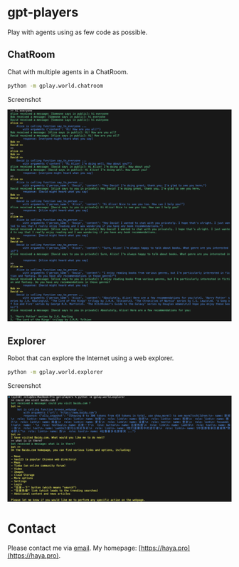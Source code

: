 # gpt-players
Play with agents using as few code as possible.

## ChatRoom

Chat with multiple agents in a ChatRoom.

```bash
python -m gplay.world.chatroom
```

Screenshot

![](./media/chatroom_screenshot.png)

## Explorer

Robot that can explore the Internet using a web explorer.

```bash
python -m gplay.world.explorer
```

Screenshot

![](./media/explorer_screenshot.png)


# Contact

Please contact me via [email](mailto:yangh2007@gmail.com).
My homepage: [https://haya.pro](https://haya.pro).